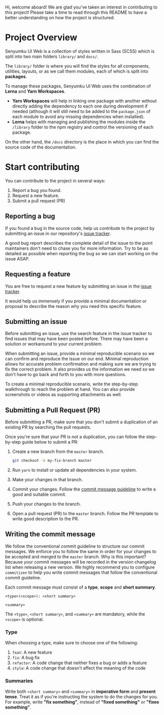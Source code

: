 Hi, welcome aboard! We are glad you've taken an interest in contributing to this project! Please
take a time to read through this README to have a better understanding on how the project is
structured.

# Project Overview

Senyumku UI Web is a collection of styles written in Sass (SCSS) which is split into two main
folders `library/` and `docs/`.

The `library/` folder is where you will find the styles for all components, utilities, layouts, or
as we call them modules, each of which is split into **packages**.

To manage these packages, Senyumku UI Web uses the combination of **Lerna** and **Yarn Workspaces**.

- **Yarn Workspaces** will help in linking one package with another without directly adding the
  dependency to each one during development if needed (although it will still need to be added to
  the `package.json` of each module to avoid any missing dependencies when installed).
- **Lerna** helps with managing and publishing the modules inside the `/library` folder to the npm
  registry and control the versioning of each package.

On the other hand, the `/docs` directory is the place in which you can find the source code of the
documentation.

# Start contributing

You can contribute to the project in several ways:

1. Report a bug you found.
2. Request a new feature.
3. Submit a pull request (PR)

## Reporting a bug

If you found a bug in the source code, help us contribute to the project by submitting an issue in
our repository's [issue tracker](https://github.com/tunaiku/senyumku-ui-web/issues).

A good bug report describes the complete detail of the issue to the point maintainers don't need to
chase you for more information. Try to be as detailed as possible when reporting the bug so we can
start working on the issue ASAP.

## Requesting a feature

You are free to request a new feature by submitting an issue in the
[issue tracker](https://github.com/tunaiku/senyumku-ui-web/issues).

It would help us immensely if you provide a minimal documentation or proposal to describe the reason
why you need this specific feature.

## Submitting an issue

Before submitting an issue, use the search feature in the issue tracker to find issues that may have
been posted before. There may have been a solution or workaround to your current problem.

When submitting an issue, provide a minimal reproducible scenario so we can confirm and reproduce
the issue on our end. Minimal reproduction allows for accurate problem confirmation and making sure
we are trying to fix the correct problem. It also provides us the information we need so we don't
have to go back and forth to you with more questions.

To create a minimal reproducible scenario, write the step-by-step walkthrough to reach the problem
at hand. You can also provide screenshots or videos as supporting attachments as well.

## Submitting a Pull Request (PR)

Before submitting a PR, make sure that you don't submit a duplication of an existing PR by searching
the pull requests.

Once you're sure that your PR is not a duplication, you can follow the step-by-step guide below to
submit a PR:

1. Create a new branch from the `master` branch.

   ```bash
   git checkout -b my-fix-branch master
   ```

2. Run `yarn` to install or update all dependencies in your system.
3. Make your changes in that branch.
4. Commit your changes. Follow the [commit message guideline](#writing-the-commit-message) to write
   a good and suitable commit.
5. Push your changes to the branch.
6. Open a pull request (PR) to the `master` branch. Follow the PR template to write good description
   to the PR.

## Writing the commit message

We follow the conventional commit guideline to structure our commit messages. We enforce you to
follow the same in order for your changes to be accepted and merged to the `master` branch. Why is
this important? Because your commit messages will be recorded in the version changelog list when
releasing a new version. We highly recommend you to configure `commitizen` to help you write commit
messages that follow the conventional commit guideline.

Each commit message must consist of a **type**, **scope** and **short summary**.

```
<type>(<scope>): <short summary>

<summary>
```

The `<type>`, `<short summary>`, and `<summary>` are mandatory, while the `<scope>` is optional.

### Type

When choosing a type, make sure to choose one of the following:

1. `feat`: A new feature
2. `fix`: A bug fix
3. `refactor`: A code change that neither fixes a bug or adds a feature
4. `style`: A code change that doesn't affect the meaning of the code

### Summaries

Write both `<short summary>` and `<summary>` in **imperative form** and **present tense**. Treat it
as if you're instructing the system to do the changes for you. For example, write **"fix
something"**, instead of **"fixed something"** or **"fixes something"**.
